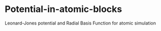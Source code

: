 # Potential-in-atomic-blocks

Leonard-Jones potential and Radial Basis Function for atomic simulation
